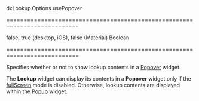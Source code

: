 <!--id-->dxLookup.Options.usePopover<!--/id-->
===========================================================================
<!--default-->false, true (desktop, iOS), false (Material)<!--/default-->
<!--type-->Boolean<!--/type-->
===========================================================================

<!--shortDescription-->
Specifies whether or not to show lookup contents in a [Popover](/Documentation/ApiReference/UI_Widgets/dxPopover/) widget.
<!--/shortDescription-->

<!--fullDescription-->
The **Lookup** widget can display its contents in a **Popover** widget only if the [fullScreen](/Documentation/ApiReference/UI_Widgets/dxLookup/Configuration/#fullScreen) mode is disabled. Otherwise, lookup contents are displayed within the [Popup](/Documentation/ApiReference/UI_Widgets/dxPopup/) widget.


<!--/fullDescription-->